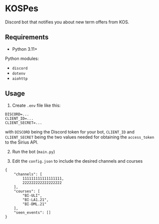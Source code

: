 # KOSPes
Discord bot that notifies you about new term offers from KOS.

## Requirements
- Python 3.11+

Python modules:

- `discord`
- `dotenv`
- `aiohttp`

## Usage
1) Create `.env` file like this:
```
DISCORD=...
CLIENT_ID=...
CLIENT_SECRET=...
```
with `DISCORD` being the Discord token for your bot,
`CLIENT_ID` and `CLIENT_SECRET` being the two values needed for
obtaining the `access_token` to the Sirius API.

2) Run the bot (`main.py`)

3) Edit the `config.json` to include the desired channels and courses
```
{
    "channels": [
        111111111111111111,
        222222222222222222
    ],
    "courses": [
        "BI-ULI",
        "BI-LA1.21",
        "BI-DML.21"
    ],
    "seen_events": []
}
```

